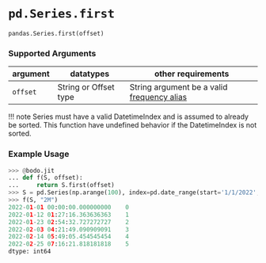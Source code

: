 # `pd.Series.first`

`pandas.Series.first(offset)`

### Supported Arguments

| argument          | datatypes                | other requirements                                                                                                                |
|-------------------|--------------------------|-----------------------------------------------------------------------------------------------------------------------------------|
| `offset`          | String or Offset type    | String argument be a valid [frequency alias](https://pandas.pydata.org/docs/user_guide/timeseries.html#timeseries-offset-aliases) |

!!! note
    Series must have a valid DatetimeIndex and is assumed to already be
    sorted. This function have undefined behavior if the DatetimeIndex
    is not sorted.


### Example Usage

``` py
>>> @bodo.jit
... def f(S, offset):
...     return S.first(offset)
>>> S = pd.Series(np.arange(100), index=pd.date_range(start='1/1/2022', end='12/31/2024', periods=100))
>>> f(S, "2M")
2022-01-01 00:00:00.000000000    0
2022-01-12 01:27:16.363636363    1
2022-01-23 02:54:32.727272727    2
2022-02-03 04:21:49.090909091    3
2022-02-14 05:49:05.454545454    4
2022-02-25 07:16:21.818181818    5
dtype: int64
```

